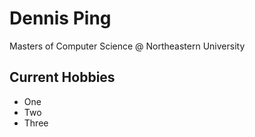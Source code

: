 # Dennis Ping

Masters of Computer Science @ Northeastern University

## Current Hobbies

- One
- Two
- Three